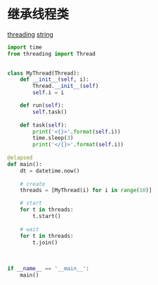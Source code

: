 # 继承线程类

[threading](https://docs.python.org/3/library/threading.html)
[string](https://docs.python.org/3/library/string.html)

```python
import time
from threading import Thread

        
class MyThread(Thread):
    def __init__(self, i):
        Thread.__init__(self)
        self.i = i

    def run(self):
        self.task()
        
    def task(self):
        print('<{}>'.format(self.i))
        time.sleep(3)
        print('</{}>'.format(self.i))
        
@elapsed
def main():
    dt = datetime.now()
    
    # create
    threads = [MyThread(i) for i in range(10)]

    # start
    for t in threads:
        t.start()
    
    # wait
    for t in threads:
        t.join() 
        
  
  
if __name__ == '__main__':
    main()
```
